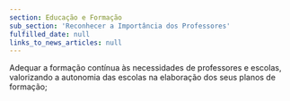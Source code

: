 ```yaml
---
section: Educação e Formação
sub_section: 'Reconhecer a Importância dos Professores'
fulfilled_date: null
links_to_news_articles: null
---
```


Adequar a formação contínua às necessidades de professores e escolas, valorizando a autonomia das escolas na elaboração dos seus planos de formação;